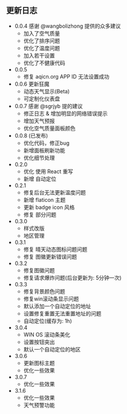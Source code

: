 ## 更新日志
- 0.0.4 感谢 @wangbolizhong 提供的众多建议
    - 加入了空气质量
    - 优化了排序问题
    - 优化了温度问题
    - 加入若干设置
    - 优化了不健康代码
- 0.0.5 
    - 修复 aqicn.org APP ID 无法设置成功
- 0.0.6 更新狂魔
    - 动态天气显示(Beta)
    - 可定制化仪表盘 
- 0.0.7 感谢 @sgrjyb 提的建议
    - 修正日志 & 增加明显的网络错误提示
    - 增加天气预报
    - 优化空气质量面板颜色
- 0.0.8 (已发布)
    - 优化代码，修正bug
    - 新增面板刷新功能
    - 优化细节处理
- 0.2.0
    - 优化 使用 React 重写
    - 新增 自动定位
- 0.2.1
    - 修复后台无法更新温度问题
    - 新增 flaticon 主题
    - 更新 badge icon 风格
    - 修复 部分问题
- 0.3.0
    - 样式改版
    - 地区管理
- 0.3.1
    - 修复 晴天动态图标问题问题
    - 修复 图徽更新错误问题
- 0.3.2
  - 修复图徽问题
  - 修复请求爆炸问题(后台更新为: 5分钟一次)
- 0.3.3
  - 修复背景颜色问题
  - 修复win滚动条显示问题
  - 默认添加一个自动定位的地址
  - 设置修复重置无法重置地址的问题
  - 自动定位(缓存为: 1h)
- 3.0.4
  - WIN OS 滚动条美化
  - 设置按钮突出
  - 默认一个自动定位的地区
- 3.0.6
  - 更新图标主题
  - 优化一些效果
- 3.0.7
  - 优化一些效果
- 3.1.6
  - 优化一些效果
  - 天气预警功能
